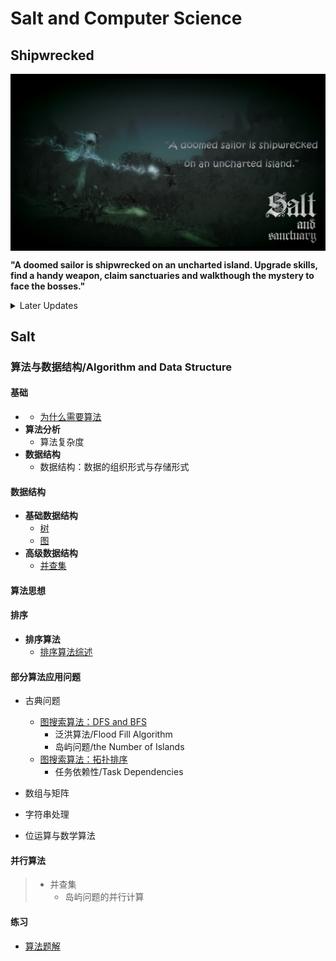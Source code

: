 # Salt and Computer Science

## Shipwrecked

<img src="https://github.com/TBD2021/Salt-and-Computer-Science/blob/main/Algorithms/img/SaltAndSanctuary1.png" width=800px align=center>

**"A doomed sailor is shipwrecked on an uncharted island. Upgrade skills, find a handy weapon, claim sanctuaries and walkthough the mystery to face the bosses."**

<details>
<summary> Later Updates </summary>
- 同步目录 
- 循环不变式的正确性，～～～ 数学归纳法
</details>

## Salt

### 算法与数据结构/Algorithm and Data Structure

#### 基础

-
  - [为什么需要算法](Algorithms/基础/为什么需要算法.md)
- **算法分析**
  - 算法复杂度
- **数据结构**
  - 数据结构：数据的组织形式与存储形式
    
#### 数据结构

- **基础数据结构**
  - [树](Algorithms/数据结构/Tree.md)
  - [图](Algorithms/数据结构/Graph.md)    
- **高级数据结构**
  - [并查集](Algorithms/数据结构/DisjointSet.md)

#### 算法思想

#### 排序

- **排序算法**
  - [排序算法综述](Algorithms/排序/排序算法综述.md)
    
#### 部分算法应用问题

- 古典问题
  - [图搜索算法：DFS and BFS](Algorithms/InClassicProblems/图搜索算法：DFS&BFS.md)
    - 泛洪算法/Flood Fill Algorithm
    - 岛屿问题/the Number of Islands
  - [图搜索算法：拓扑排序](Algorithms/InClassicProblems/图搜索算法：拓扑排序.md)
    - 任务依赖性/Task Dependencies

- 数组与矩阵
- 字符串处理
- 位运算与数学算法


#### 并行算法
>  - 并查集
>    - 岛屿问题的并行计算 

#### 练习

- [算法题解](Algorithms/算法题解.md)


